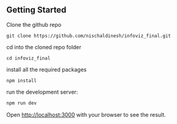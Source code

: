 ## Getting Started

Clone the github repo

```
git clone https://github.com/nischaldinesh/infoviz_final.git
```

cd into the cloned repo folder

```
cd infoviz_final
```

install all the required packages

```
npm install
```

run the development server:

```bash
npm run dev
```

Open [http://localhost:3000](http://localhost:3000) with your browser to see the result.
